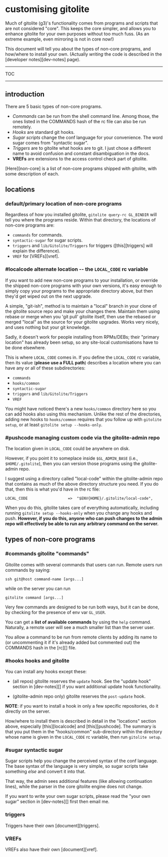 # customising gitolite

Much of gitolite (g3)'s functionality comes from programs and scripts that are
not considered "core".  This keeps the core simpler, and allows you to enhance
gitolite for your own purposes without too much fuss.  (As an extreme example,
even mirroring is not in core now!)

This document will tell you about the types of non-core programs, and
how/where to install your own.  (Actually *writing* the code is described in
the [developer notes][dev-notes] page).

----

TOC

----

## introduction

There are 5 basic types of non-core programs.

  * *Commands* can be run from the shell command line.  Among those, the ones
    listed in the COMMANDS hash of the rc file can also be run remotely.
  * *Hooks* are standard git hooks.
  * *Sugar scripts* change the conf language for your convenience.  The word
    sugar comes from "syntactic sugar".
  * *Triggers* are to gitolite what hooks are to git.  I just chose a
    different name to avoid confusion and constant disambiguation in the docs.
  * **VREFs** are extensions to the access control check part of gitolite.

[Here][non-core] is a list of non-core programs shipped with gitolite, with
some description of each.

## locations

### default/primary location of non-core programs

Regardless of how you installed gitolite, `gitolite query-rc GL_BINDIR` will
tell you where the programs reside.  Within that directory, the locations of
non-core programs are:

  * `commands` for commands.
  * `syntactic-sugar` for sugar scripts.
  * `triggers` and `lib/Gitolite/Triggers` for triggers ([this][triggers] will
    explain the difference).
  * `VREF` for [VREFs][vref].

### #localcode alternate location -- the `LOCAL_CODE` rc variable

If you want to add new non-core programs to your installation, or override the
shipped non-core programs with your own versions, it's easy enough to simply
copy your programs to the appropriate directory above, but then they'd get
wiped out on the next upgrade.

A simple, "git-ish", method is to maintain a "local" branch in your clone of
the gitolite source repo and make your changes there.  Maintain them using
rebase or merge when you 'git pull' gitolite itself, then use the rebased or
merged "local" as the source for your gitolite upgrades.  Works very nicely,
and uses nothing but your git knowledge.

Sadly, it doesn't work for people installing from RPMs/DEBs; their "primary
location" has already been setup, so any site-local customisations have to be
done elsewhere.

This is where `LOCAL_CODE` comes in.  If you define the `LOCAL_CODE` rc
variable, then its value (**please use a FULL path**) describes a location
where you can have any or all of these subdirectories:

  * `commands`
  * `hooks/common`
  * `syntactic-sugar`
  * `triggers` and `lib/Gitolite/Triggers`
  * `VREF`

You might have noticed there's a new `hooks/common` directory here so you can
add hooks also using this mechanism.  Unlike the rest of the directories,
adding new hooks to `hooks/common` requires that you follow up with `gitolite
setup`, or at least `gitolite setup --hooks-only`.

### #pushcode managing custom code via the gitolite-admin repo

The location given in `LOCAL_CODE` could be anywhere on disk.

However, if you point it to someplace inside `$GL_ADMIN_BASE` (i.e.,
`$HOME/.gitolite`), then you can version those programs using the
gitolite-admin repo.

I suggest using a directory called "local-code" within the gitolite-admin repo
that contains as much of the above directory structure you need.  If you do
that, then this is what you'd have in the rc file:

    LOCAL_CODE                  =>  "$ENV{HOME}/.gitolite/local-code",

When you do this, gitolite takes care of everything automatically, including
running `gitolite setup --hooks-only` when you change any hooks and push.
**However, if you do this, anyone who can push changes to the admin repo will
effectively be able to run any arbitrary command on the server.**

## types of non-core programs

### #commands gitolite "commands"

Gitolite comes with several commands that users can run.  Remote users run
commands by saying:

    ssh git@host command-name [args...]

while on the server you can run

    gitolite command [args...]

Very few commands are designed to be run both ways, but it can be done, by
checking for the presence of env var `GL_USER`.

You can get a **list of available commands** by using the `help` command.
Naturally, a remote user will see a much smaller list than the server user.

You allow a command to be run from remote clients by adding its name to (or
uncommenting it if it's already added but commented out) the COMMANDS hash in
the [rc][] file.

### #hooks hooks and gitolite

You can install any hooks except these:

  * (all repos) gitolite reserves the `update` hook.  See the "update hook"
    section in [dev-notes][] if you want additional update hook functionality.

  * (gitolite-admin repo only) gitolite reserves the `post-update` hook.

**NOTE**: if you want to install a hook in only a few specific repositories,
do it directly on the server.

How/where to install them is described in detail in the "locations" section
above, especially [this][localcode] and [this][pushcode].  The summary is that
you put them in the "hooks/common" sub-directory within the directory whose
name is given in the `LOCAL_CODE` rc variable, then run `gitolite setup`.

### #sugar syntactic sugar

Sugar scripts help you change the perceived syntax of the conf language.  The
base syntax of the language is very simple, so sugar scripts take something
*else* and convert it into that.

That way, the admin sees additional features (like allowing continuation
lines), while the parser in the core gitolite engine does not change.

If you want to write your own sugar scripts, please read the "your own sugar"
section in [dev-notes][] first then email me.

### triggers

Triggers have their own [document][triggers].

### VREFs

VREFs also have their own [document][vref].
